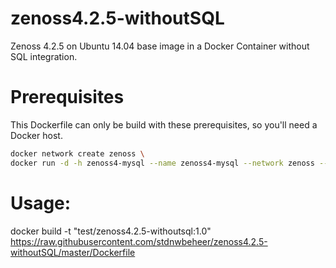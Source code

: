 # zenoss4.2.5-withoutSQL

Zenoss 4.2.5 on Ubuntu 14.04 base image in a Docker Container without SQL integration.

# Prerequisites
This Dockerfile can only be build with these prerequisites, so you'll need a Docker host.

``` bash
docker network create zenoss \
docker run -d -h zenoss4-mysql --name zenoss4-mysql --network zenoss --network-alias zenoss4-mysql -e MYSQL_ROOT_PASSWORD=zenoss mysql:5.5.62
```

# Usage:
docker build -t "test/zenoss4.2.5-withoutsql:1.0" https://raw.githubusercontent.com/stdnwbeheer/zenoss4.2.5-withoutSQL/master/Dockerfile

